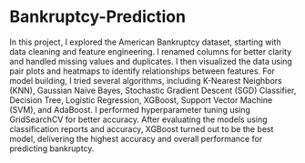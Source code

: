 # Bankruptcy-Prediction

In this project, I explored the American Bankruptcy dataset, starting with data cleaning and feature engineering. I renamed columns for better clarity and handled missing values and duplicates. I then visualized the data using pair plots and heatmaps to identify relationships between features. For model building, I tried several algorithms, including K-Nearest Neighbors (KNN), Gaussian Naive Bayes, Stochastic Gradient Descent (SGD) Classifier, Decision Tree, Logistic Regression, XGBoost, Support Vector Machine (SVM), and AdaBoost. I performed hyperparameter tuning using GridSearchCV for better accuracy. After evaluating the models using classification reports and accuracy, XGBoost turned out to be the best model, delivering the highest accuracy and overall performance for predicting bankruptcy.
